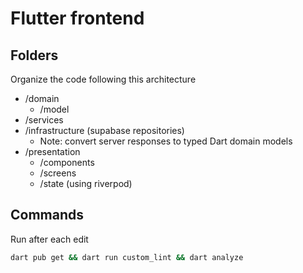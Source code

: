 # Flutter frontend

## Folders

Organize the code following this architecture

- /domain
  - /model
- /services
- /infrastructure (supabase repositories)
  - Note: convert server responses to typed Dart domain models
- /presentation
  - /components
  - /screens
  - /state (using riverpod)

## Commands

Run after each edit

```bash
dart pub get && dart run custom_lint && dart analyze
```
